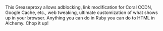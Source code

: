 This Greaseproxy allows adblocking, link modification for Coral CCDN, Google Cache, etc., web tweaking, ultimate customization of what shows up in your browser. Anything you can do in Ruby you can do to HTML in Alchemy. Chop it up!
